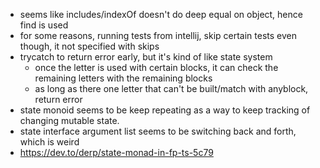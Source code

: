 - seems like includes/indexOf doesn't do deep equal on object, hence find is used
- for some reasons, running tests from intellij, skip certain tests even though, it not specified with skips
- trycatch to return error early, but it's kind of like state system
  - once the letter is used with certain blocks, it can check the remaining letters with the remaining blocks
  - as long as there one letter that can't be built/match with anyblock, return error
- state monoid seems to be keep repeating as a way to keep tracking of changing mutable state.
- state interface argument list seems to be switching back and forth, which is weird
- https://dev.to/derp/state-monad-in-fp-ts-5c79